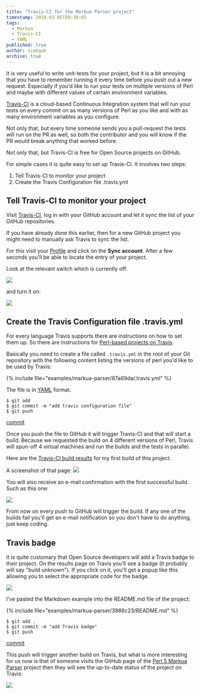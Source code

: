 ```yaml
---
title: "Travis-CI for the Markua Parser project"
timestamp: 2018-03-05T09:30:01
tags:
  - Markua
  - Travis-CI
  - YAML
published: true
author: szabgab
archive: true
---
```



It is very useful to write unit-tests for your project, but it is a bit annoying that you have to remember running it every time before you push out a new request. Especially if you'd like to run your tests on multiple versions of Perl and maybe with different values of certain environment variables.

[Travis-CI](https://travis-ci.org/) is a cloud-based Continuous Integration system that will run your tests on every commit
on as many versions of Perl as you like and with as many environment variables as you configure.

Not only that, but every time someone sends you a pull-request the tests will run on the PR as well, so both the contributor and you will
know if the PR would break anything that worked before.

Not only that, but Travis-CI is free for Open Source projects on GitHub.


For simple cases it is quite easy to set up Travis-CI. It involves two steps:

<ol>
    <li>Tell Travis-CI to monitor your project</li>
    <li>Create the Travis Configuration file .travis.yml</li>
</ol>

## Tell Travis-CI to monitor your project

Visit [Travis-CI](https://travis-ci.org/), log in with your GitHub account and let it sync the list of your GitHub repositories.

If you have already done this earlier, then for a new GitHub project you might need to manually ask Travis to sync the list.

For this visit your [Profile](https://travis-ci.org/profile/) and click on the <b>Sync account</b>. After a few seconds you'll
be able to locate the entry of your project.

Look at the relevant switch which is currently off:

![](img/travis-markua-parser-off.png)

and turn it on:

![](img/travis-markua-parser-on.png)

## Create the Travis Configuration file .travis.yml

For every language Travis supports there are instructions on how to set them up.
So there are instructions for [Perl-based projects on Travis](https://docs.travis-ci.com/user/languages/perl/).

Basically you need to create a file called `.travis.yml` in the root of your Git repository with the following content
listing the versions of perl you'd like to be used by Travis:

{% include file="examples/markua-parser/87a69da/.travis.yml" %}

The file is in [YAML](/yaml) format.

```
$ git add
$ git commit -m "add travis configuration file"
$ git push
```

[commit](https://github.com/szabgab/perl5-markua-parser/commit/87a69da4c3c8ec459a6cb0554f577694f996eb1a)

Once you push the file to GitHub it will trigger Travis-CI and that will start a build. Because we requested the build
on 4 different versions of Perl, Travis will spun-off 4 virtual machines and run the builds and the tests in parallel.

Here are the [Travis-CI build results](https://travis-ci.org/szabgab/perl5-markua-parser/builds/348268435) for my first build
of this project.

A screenshot of that page: ![](img/travis-markua-parser-first-success.png)

You will also receive an e-mail confirmation with the first successful build. Such as this one:

![](img/travis-markua-parser-first-success-email.png)

From now on every push to GitHub will trigger the build. If any one of the builds fail you'll get an e-mail notification
so you don't have to do anything, just keep coding.

## Travis badge

It is quite customary that Open Source developers will add a Travis badge to their project. On the results page on Travis
you'll see a badge (it probably will say "build unknown"). If you click on it, you'll get a popup like this allowing you to select
the appropriate code for the badge.

![](img/travis-markua-parser-badge-selector.png)

I've pasted the Markdown example into the README.md file of the project:

{% include file="examples/markua-parser/3986c23/README.md" %}

```
$ git add .
$ git commit -m "add Travis badge"
$ git push
```

[commit](https://github.com/szabgab/perl5-markua-parser/commit/3986c230ed82f7575789db7a0e1f00177c6fe656)

This push will trigger another build on Travis, but what is more interesting for us now is that of someone visits the GitHub page
of the [Perl 5 Markua Parser](https://github.com/szabgab/perl5-markua-parser) project then they will see the up-to-date status
of the project on Travis:

![](img/travis-markua-parser-success-badge.png)



